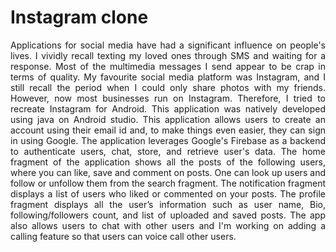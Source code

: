 # Instagram clone
<P align="justify">
Applications for social media have had a significant influence on people's lives. I vividly recall texting my loved ones through SMS and waiting for a response. Most of the multimedia messages I send appear to be crap in terms of quality. My favourite social media platform was Instagram, and I still recall the period when I could only share photos with my friends. However, now most businesses run on Instagram. Therefore, I tried to recreate Instagram for Android. This application was natively developed using java on Android studio. This application allows users to create an account using their email id and, to make things even easier, they can sign in using Google. The application leverages Google's Firebase as a backend to authenticate users, chat, store, and retrieve user's data. The home fragment of the application shows all the posts of the following users, where you can like, save and comment on posts. One can look up users and follow or unfollow them from the search fragment. The notification fragment displays a list of users who liked or commented on your posts. The profile fragment displays all the user’s information such as user name, Bio, following/followers count, and list of uploaded and saved posts. The app also allows users to chat with other users and I'm working on adding a calling feature so that users can voice call other users.
